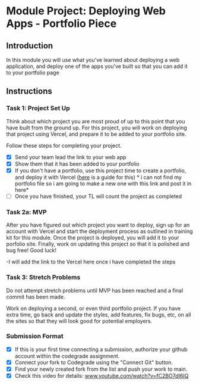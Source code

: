 # Module Project: Deploying Web Apps - Portfolio Piece

## Introduction

In this module you will use what you've learned about deploying a web application, and deploy one of the apps you've built so that you can add it to your portfolio page

## Instructions 

### Task 1: Project Set Up

Think about which project you are most proud of up to this point that you have built from the ground up. For this project, you will work on deploying that project using Vercel, and prepare it to be added to your portfolio site. 

Follow these steps for completing your project.

- [x] Send your team lead the link to your web app 
- [x] Show them that it has been added to your portfolio
- [x] If you don't have a portfolio, use this project time to create a portfolio, and deploy it with Vercel ([here](https://github.com/LambdaSchool/portfolio-website) is a guide for this) * i can not find my portfolio file so i am going to make a new one with this link and post it in here*
- [ ] Once you have finished, your TL will count the project as completed

### Task 2a: MVP

After you have figured out which project you want to deploy, sign up for an account with Vercel and start the deployment process as outlined in training kit for this module. Once the project is deployed, you will add it to your porfolio site. Finally, work on updating this project so that it is polished and bug free! Good luck!

-I will add the link to the Vercel here once i have completed the steps

### Task 3: Stretch Problems

Do not attempt stretch problems until MVP has been reached and a final commit has been made.

Work on deploying a second, or even third portfolio project. If you have extra time, go back and update the styles, add features, fix bugs, etc, on all the sites so that they will look good for potential employers.

### Submission Format
- [x] If this is your first time connecting a submission, authorize your github account within the codegrade assignment.
- [x] Connect your fork to Codegrade using the "Connect Git" button.
- [x] Find your newly created fork from the list and push your work to main.
- [x] Check this video for details: www.youtube.com/watch?v=fC2BO7dI6IQ
